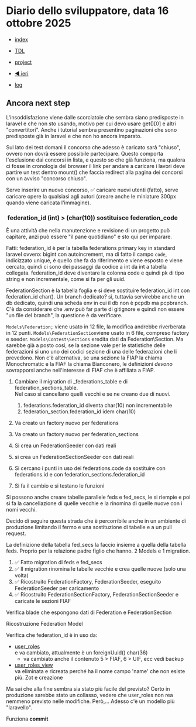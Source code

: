 # Diario dello sviluppatore, data 16 ottobre 2025

* [index](../index.md)

* [TDL](../TDL.md)
* [project](https://github.com/users/mrai64/projects/1)
* [◀️ ieri](./2025-10-15_IT.md)
* [log](/storage/logs/laravel.log)

## Ancora next step

L'insoddisfazione viene dalle scorciatoie che sembra siano
predisposte in laravel e che non sto usando, motivo per cui
devo usare get()[0] e altri "convertitori". Anche i tutorial
sembra presentino paginazioni che sono predisposte già
in laravel e che non ho ancora imparato.

Sul lato dei test domani il concorso che adesso
è caricato sarà "chiuso", ovvero non dovrà essere possibile
partecipare.
Questo comporta l'esclusione dai concorsi in lista, e questo
so che già funziona, ma qualora ci fosse in cronologia
del browser il link per andare a caricare i lavori
deve partire un test dentro mount() che faccia redirect
alla pagina dei concorsi con un avviso "concorso chiuso".

Serve inserire un nuovo concorso, ✅ caricare nuovi utenti (fatto),
serve caricare opere la qualsiasi agli autori (creare anche
le miniature 300px quando viene caricata l'immagine).

###  federation_id (int) > (char(10)) sostituisce federation_code

È una attività che nella manutenzione e revisione di un progetto può
capitare, anzi può essere "il pane quotidiano" e sto qui per imparare.

Fatti: federation_id è per la tabella federations primary key in
standard laravel ovvero: bigint con autoincrement,
ma di fatto il campo `code`, indicizzato unique, è quello che fa da riferimento
e viene esposto e viene cercato, quindi ci sono dei passaggi
da codice a int da int a tabella collegata. federation_id deve diventare
la colonna code e quindi pk di tipo string e non incrementale, come si fa per gli uuid.

FederationSection è la tabella foglia e si deve sostituire federation_id int
con federation_id char(). Un branch dedicato? sì, tuttavia servirebbe anche
un db dedicato, quindi una scheda env in cui il db non è pcpdb ma pcpbranch.  
C'è da considerare che .env può far parte di gitignore e quindi non essere
"un file del branch", la questione è da verificare.

`Models\Federation;` viene usato in 12 file, la modifica andrebbe
riverberata in 12 punti.
`Models\FederationSection`viene usato in 6 file, compreso factory e seeder.
`Models\Contest\Sections` eredita dati da Federation\Section. Ma sarebbe già a posto così,
se la sezione vale per le statistiche delle federazioni si uno uno dei codici sezione
di una delle federazioni che li prevedono. Non c'è alternativa, se una sezione la FIAP
la chiama Monochromatic e la FIAF la chiama Bianconero, le definizioni
*devono* sovrapporsi anche nell'interesse di FIAF che è affiliata a FIAP.

1. Cambiare il migration di _federations_table e di federation_sections_table.  
Nel caso si cancellano quelli vecchi e se ne creano due di nuovi.

    1. federations.federation_id diventa char(10) non incrementabile
    1. federation_section.federation_id idem char(10)
1. Va creato un factory nuovo per federations
1. Va creato un factory nuovo per federation_sections
1. Si crea un FederationSeeder con dati reali
1. si crea un FederationSectionSeeder con dati reali
1. Si cercano i punti in uso dei federations.code
da sostituire con federations.id e con federation_sections.federation_id
1. Si fa il cambio e si testano le funzioni

Si possono anche creare tabelle parallele feds e fed_secs, le si riempie
e poi si fa la cancellazione di quelle vecchie e la rinomina di quelle nuove
con i nomi vecchi.

Decido di seguire questa strada che è percorribile anche in un ambiente di produzione
limitando il fermo e una sostituzione di tabelle e a un pull request.

La definizione della tabella fed_secs la faccio insieme a quella della tabella feds.
Proprio per la relazione padre figlio che hanno. 2 Models e 1 migration.

1. ✅ Fatto migration di feds e fed_secs
1. ✅ Il migration rinomina le tabelle vecchie e crea quelle nuove (solo una volta)
1. ✅ Ricostruito FederationFactory, FederationSeeder, eseguito FederationSeeder per caricamento
1. ✅ Ricostruito FederationSectionFactory, FederationSectionSeeder e caricate le sezioni FIAF

Verifica blade che espongono dati di Federation e FederationSection  

Ricostruzione Federation Model  

Verifica che federation_id è in uso da:

* [user_roles](/database/migrations/2025_09_19_170924_create_user_roles_table.php)  
  e va cambiato, attualmente è un foreignUuid() char(36)  
  * va cambiato anche il contenuto 5 > FIAF, 6 > UIF, ecc vedi backup
* [user_roles_view](/database/migrations/2025_10_12_133101_create_user_roles_views_table.php)  
va eliminata e ricreata perché ha il nome campo 'name' che non esiste più.
Zot e creazione

Ma sai che alla fine sembra sia stato più facile del previsto?
Certo in produzione sarebbe stato un collasso, vedere che user_roles
non rea nemmeno previsto nelle modifiche. Però,... Adesso c'è un modello più "laravello".

Funziona **commit**
